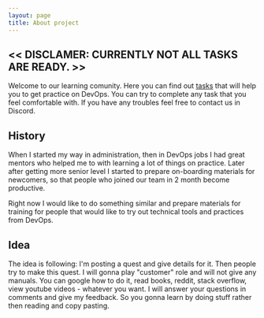 ```yaml
---
layout: page
title: About project
---
```

## << DISCLAMER: CURRENTLY NOT ALL TASKS ARE READY. >>

Welcome to our learning comunity. Here you can find out [tasks](/tasks) that will help you to get practice on DevOps. You can try to complete any task that you feel comfortable with. If you have any troubles feel free to contact us in Discord.

## History

When I started my way in administration, then in DevOps jobs I had great mentors who helped me to with learning a lot of things on practice. Later after getting more senior level I started to prepare on-boarding materials for newcomers, so that people who joined our team in 2 month become productive.

Right now I would like to do something similar and prepare materials for training for people that would like to try out technical tools and practices from DevOps.

## Idea

The idea is following: I'm posting a quest and give details for it. Then people try to make this quest. I will gonna play "customer" role and will not give any manuals. You can google how to do it, read books, reddit, stack overflow, view youtube videos - whatever you want. I will answer your questions in comments and give my feedback. So you gonna learn by doing stuff rather then reading and copy pasting.
